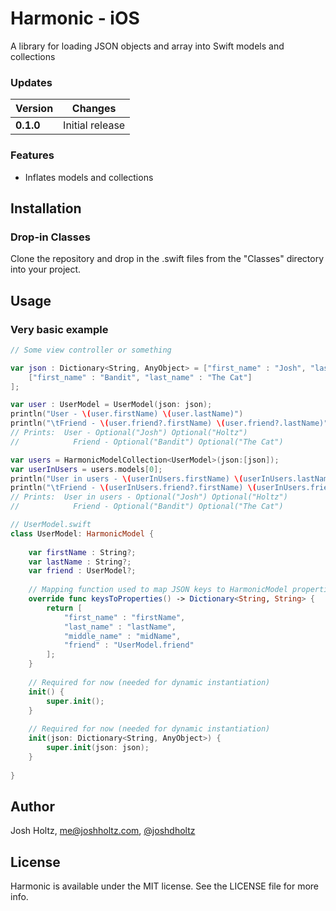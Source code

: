 # Harmonic - iOS

A library for loading JSON objects and array into Swift models and collections

### Updates

Version | Changes
--- | ---
**0.1.0** | Initial release

### Features
- Inflates models and collections

## Installation

### Drop-in Classes
Clone the repository and drop in the .swift files from the "Classes" directory into your project.

## Usage

### Very basic example

```swift
// Some view controller or something

var json : Dictionary<String, AnyObject> = ["first_name" : "Josh", "last_name" : "Holtz", "friend" :
    ["first_name" : "Bandit", "last_name" : "The Cat"]
];

var user : UserModel = UserModel(json: json);
println("User - \(user.firstName) \(user.lastName)")
println("\tFriend - \(user.friend?.firstName) \(user.friend?.lastName)")
// Prints:  User - Optional("Josh") Optional("Holtz")
//            Friend - Optional("Bandit") Optional("The Cat")

var users = HarmonicModelCollection<UserModel>(json:[json]);
var userInUsers = users.models[0];
println("User in users - \(userInUsers.firstName) \(userInUsers.lastName)");
println("\tFriend - \(userInUsers.friend?.firstName) \(userInUsers.friend?.lastName)")
// Prints:  User in users - Optional("Josh") Optional("Holtz")
//            Friend - Optional("Bandit") Optional("The Cat")

```

```swift
// UserModel.swift
class UserModel: HarmonicModel {
   
    var firstName : String?;
    var lastName : String?;
    var friend : UserModel?;
    
    // Mapping function used to map JSON keys to HarmonicModel properties
    override func keysToProperties() -> Dictionary<String, String> {
        return [
            "first_name" : "firstName",
            "last_name" : "lastName",
            "middle_name" : "midName",
            "friend" : "UserModel.friend"
        ];
    }
    
    // Required for now (needed for dynamic instantiation)
    init() {
        super.init();
    }
    
    // Required for now (needed for dynamic instantiation)
    init(json: Dictionary<String, AnyObject>) {
        super.init(json: json);
    }
    
}
```

## Author

Josh Holtz, me@joshholtz.com, [@joshdholtz](https://twitter.com/joshdholtz)

## License

Harmonic is available under the MIT license. See the LICENSE file for more info.

